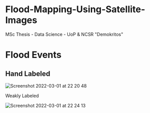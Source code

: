 # Flood-Mapping-Using-Satellite-Images
MSc Thesis - Data Science - UoP &amp; NCSR "Demokritos"

<h1> Flood Events </h1>

<h2> Hand Labeled </h2> 

![Screenshot 2022-03-01 at 22 20 48](https://user-images.githubusercontent.com/23013328/156242808-f49b4fe7-53a1-42a3-911c-c4f2acf356e0.png)

</h2> Weakly Labeled </h2>

![Screenshot 2022-03-01 at 22 24 13](https://user-images.githubusercontent.com/23013328/156243351-322dbb61-99ae-46b7-8f4c-e24bd1b149a6.png)
